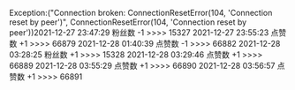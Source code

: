 Exception:("Connection broken: ConnectionResetError(104, 'Connection reset by peer')", ConnectionResetError(104, 'Connection reset by peer'))2021-12-27  23:47:29   粉丝数 -1 >>>> 15327
2021-12-27  23:55:23   点赞数 +1 >>>> 66879
2021-12-28  01:40:39   点赞数 -1 >>>> 66882
2021-12-28  03:28:25   粉丝数 +1 >>>> 15328
2021-12-28  03:29:46   点赞数 +1 >>>> 66889
2021-12-28  03:55:29   点赞数 +1 >>>> 66890
2021-12-28  03:56:57   点赞数 +1 >>>> 66891
